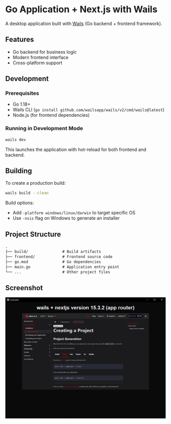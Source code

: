 # Go Application + Next.js with Wails

A desktop application built with [Wails](https://wails.io/) (Go backend + frontend framework).

## Features

- Go backend for business logic
- Modern frontend interface
- Cross-platform support

## Development

### Prerequisites

- Go 1.18+
- Wails CLI (`go install github.com/wailsapp/wails/v2/cmd/wails@latest`)
- Node.js (for frontend dependencies)

### Running in Development Mode

```bash
wails dev
```

This launches the application with hot-reload for both frontend and backend.

## Building

To create a production build:

```bash
wails build --clean
```

Build options:
- Add `-platform windows/linux/darwin` to target specific OS
- Use `-nsis` flag on Windows to generate an installer

## Project Structure

```
.
├── build/               # Build artifacts
├── frontend/            # Frontend source code
├── go.mod               # Go dependencies
├── main.go              # Application entry point
└── ...                  # Other project files
```

## Screenshot

![Application Screenshot](./a.png)